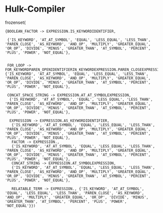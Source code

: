 # Hulk-Compiler

frozenset(
    
    
    {BOOLEAN_FACTOR -> EXPRESSION.IS_KEYWORDIDENTIFIER,
    
     {'IS_KEYWORD', 'AT_AT_SYMBOL', 'EQUAL', 'LESS_EQUAL', 'LESS_THAN', 'PAREN_CLOSE', 'AS_KEYWORD', 'AND_OP', 'MULTIPLY', 'GREATER_EQUAL', 'OR_OP', 'DIVIDE', 'MINUS', 'GREATER_THAN', 'AT_SYMBOL', 'PERCENT', 'PLUS', 'POWER', 'NOT_EQUAL'},
    
    
     FOR_LOOP -> FOR_KEYWORDPAREN_OPENIDENTIFIERIN_KEYWORDEXPRESSION.PAREN_CLOSEEXPRESSION, {'IS_KEYWORD', 'AT_AT_SYMBOL', 'EQUAL', 'LESS_EQUAL', 'LESS_THAN', 'PAREN_CLOSE', 'AS_KEYWORD', 'AND_OP', 'MULTIPLY', 'GREATER_EQUAL', 'OR_OP', 'DIVIDE', 'MINUS', 'GREATER_THAN', 'AT_SYMBOL', 'PERCENT', 'PLUS', 'POWER', 'NOT_EQUAL'}, 
     
     CONCAT_SPACE_STRING -> EXPRESSION.AT_AT_SYMBOLEXPRESSION,
      {'IS_KEYWORD', 'AT_AT_SYMBOL', 'EQUAL', 'LESS_EQUAL', 'LESS_THAN', 'PAREN_CLOSE', 'AS_KEYWORD', 'AND_OP', 'MULTIPLY', 'GREATER_EQUAL', 'OR_OP', 'DIVIDE', 'MINUS', 'GREATER_THAN', 'AT_SYMBOL', 'PERCENT', 'PLUS', 'POWER', 'NOT_EQUAL'}, 
      
      EXPRESSION -> EXPRESSION.AS_KEYWORDIDENTIFIER,
       {'IS_KEYWORD', 'AT_AT_SYMBOL', 'EQUAL', 'LESS_EQUAL', 'LESS_THAN', 'PAREN_CLOSE', 'AS_KEYWORD', 'AND_OP', 'MULTIPLY', 'GREATER_EQUAL', 'OR_OP', 'DIVIDE', 'MINUS', 'GREATER_THAN', 'AT_SYMBOL', 'PERCENT', 'PLUS', 'POWER', 'NOT_EQUAL'}, 
       FACTOR -> EXPRESSION., 
       {'IS_KEYWORD', 'AT_AT_SYMBOL', 'EQUAL', 'LESS_EQUAL', 'LESS_THAN', 'PAREN_CLOSE', 'AS_KEYWORD', 'AND_OP', 'MULTIPLY', 'GREATER_EQUAL', 'OR_OP', 'DIVIDE', 'MINUS', 'GREATER_THAN', 'AT_SYMBOL', 'PERCENT', 'PLUS', 'POWER', 'NOT_EQUAL'}, 
       CONCAT_STRING -> EXPRESSION.AT_SYMBOLEXPRESSION, 
       {'IS_KEYWORD', 'AT_AT_SYMBOL', 'EQUAL', 'LESS_EQUAL', 'LESS_THAN', 'PAREN_CLOSE', 'AS_KEYWORD', 'AND_OP', 'MULTIPLY', 'GREATER_EQUAL', 'OR_OP', 'DIVIDE', 'MINUS', 'GREATER_THAN', 'AT_SYMBOL', 'PERCENT', 'PLUS', 'POWER', 'NOT_EQUAL'}, 
       
       RELATABLE_TERM -> EXPRESSION., {'IS_KEYWORD', 'AT_AT_SYMBOL', 'EQUAL', 'LESS_EQUAL', 'LESS_THAN', 'PAREN_CLOSE', 'AS_KEYWORD', 'AND_OP', 'MULTIPLY', 'GREATER_EQUAL', 'OR_OP', 'DIVIDE', 'MINUS', 'GREATER_THAN', 'AT_SYMBOL', 'PERCENT', 'PLUS', 'POWER', 'NOT_EQUAL'}})